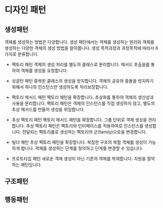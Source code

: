 # 디자인 패턴

## 생성패턴
객체를 생성하는 방법은 다양합니다. 생성 패턴에서는 객체를 생성하는 원리와 객체를 생성하는 다양한 객체의 생성 방법을 알아봅니다. 생성 목적과정과 과정목적에 따라서 6가지로 분류합니다.  


* 팩토리 패턴
객체의 생성 처리를 별도의 클래스로 분리합니다. 메서드 호출을를 통하여 객체를 생성을 요청합니다.

* 싱글턴 패턴
중복된 클래스의 생성을 방지합니다. 객체의 공유와 충돌을 방지하기 위해서 하나의 인스턴스만 생성하도록 처리보장합니다.

* 팩토리 메서드 패턴
팩토리 패턴을 확장합니다. 추상화를 통하여 객체의  생산성과 사용을 분리합니다. 팩토리 패턴은 객체의 인스턴스를 직접 생성하지 않고, 별도의 추상 메서드를 만들어 생성을 위임합니다.

* 추상 팩토리 패턴
팩토리 메서드 패턴을 확장합니다. 그룹 단위로 객체 생성을 관리합니다. 추상 팩토리 패턴은 팩토리와 인터페이스를 적용하여로 인스턴스를 생성합니다. 전달되는 팩토리를로 생성하는 팩토리의 군(family)으로을 변경합니다.

* 빌더 패턴
추상 팩토리 패턴을 확장합니다. 복잡한 구조의 복합 객체를 생성이 가능하게 합니다. 객체를 생성하는 단계를 정의하고 단계를 변경할 수 있습니다.

* 프로토타입 패턴
새로운 객체 생성이 아닌 기존의 객체를 복제합니다. 자원을 절약하는 패턴입니다.




## 구조패턴

## 행동패턴
